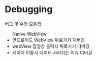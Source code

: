 # Debugging
버그 및 수정 모음집

<ul>Native WebView
  <li>안드로이드 WebView 뒤로가기 디버깅</li>
  <li>webView 팝업창 출력시 뒤로가기 디버깅</li>
  <li>페이지 이동시 데이터 사라지는 이슈 디버깅</li>
</ul>
